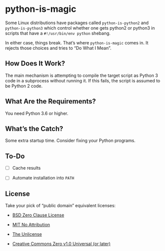 python-is-magic
===============

Some Linux distributions have packages called `python-is-python2` and
`python-is-python3` which control whether one gets python2 or python3 in
scripts that have a `#!/usr/bin/env python` shebang.

In either case, things break. That’s where `python-is-magic` comes in. It
rejects those choices and tries to “Do What I Mean”.

How Does It Work?
-----------------

The main mechanism is attempting to compile the target script as Python 3 code
in a subprocess without running it. If this fails, the script is assumed to be
Python 2 code.

What Are the Requirements?
--------------------------

You need Python 3.6 or higher.

What’s the Catch?
-----------------

Some extra startup time. Consider fixing your Python programs.

To-Do
-----

- [ ] Cache results

- [ ] Automate installation into `PATH`

License
-------

Take your pick of “public domain” equivalent licenses:

* [BSD Zero Clause License](https://spdx.org/licenses/0BSD.html)

* [MIT No Attribution](https://github.com/aws/mit-0)

* [The Unlicense](https://unlicense.org/)

* [Creative Commons Zero v1.0 Universal (or later)](https://creativecommons.org/publicdomain/zero/1.0/legalcode)
